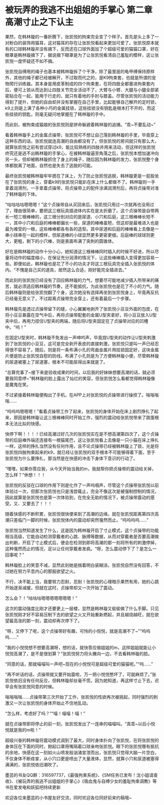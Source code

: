 # 被玩弄的我逃不出姐姐的手掌心 第二章 高潮寸止之下认主

果然，在韩林璇的一番折腾下，张凯悦的拘束完全变了个样子。首先是头上多了一对粉白的装饰用猫耳，这对猫耳的存在让张凯悦看起来更加可爱了。张凯悦原本就有的口球韩林璇并没有摘下，反而还在口球外面加了个超级可爱的猫猫口罩，好在眼罩是韩林璇摘下了，据说摘下眼罩是为了让张凯悦看清自己羞耻的模样，这让张凯悦一度怀疑还不如不摘。

张凯悦自缚用的绳子也基本被韩林璇拆了个干净，除了最里层的龟甲缚保持原样外，其他的绳子都已经被解开，不过取而代之的，是K9拘束套，也就是所谓的宠物爬行训练器。其本身是用皮革制成的四个拘束套，在将四肢全都塞进拘束套内后，便可上锁从而达到让四肢关节完全活动不了，大臂与小臂、大腿与小腿全部紧密贴合在一起，能用于行走的，就只有着地的手肘与膝盖。尽管张凯悦的活动能力得到了提升，但她的自由却并没有掌握在自己手里，比起能够自己解开的定时锁，k9上则是上满了各种小巧的金属挂锁，这些挂锁没有钥匙是根本打不开的，而这些挂锁的钥匙，则毫无疑问地掌握在了韩林璇的手中。

而此刻，被拘束成猫娘的张凯悦则是拼命躲避着韩林璇的追捕。“乖~不要乱动~”

看着韩林璇手上的金属贞操带，张凯悦可不想让自己落到韩林璇的手里，毕竟穿上这种东西的话，张凯悦就连高潮的自由都没有了。但张凯悦的房间就只有那么大，就算张凯悦之前有尝试穿过k9，能比较熟练的四肢并用来活动，但这样的张凯悦终究还是逃不出韩林璇的手掌心，在被韩林璇逼至角落之后，张凯悦本想加速冲向另一头，但却被韩林璇抓住了身上的绳子，随后因为韩林璇的发力，张凯悦整个身体都脱离了地面，自然也是失去了逃脱的可能。

最终张凯悦被韩林璇牢牢摁在了床上，为了防止张凯悦逃脱，韩林璇更是一屁股坐在了张凯悦的身上，穿着k9的张凯悦只能趴在床上什么都做不了。韩林璇则一手拿着润滑剂，一手拿着贞操带，将贞操带上的配件涂满润滑剂后，再将贞操带对准了韩林璇的下体。

“咕咕咕咕嗯嗯嗯！”这个贞操带自从买回来后，张凯悦只用过一次就再也没用过了，理由很简单，要把这三根玩具插进体内实在是太折磨了。这个贞操带是自带两长一短三根棒棒的，这三根分别对应的是尿道、小穴和后庭，这三根棒棒长短不一，其中小穴和后庭的棒棒都偏长一些，尿道的棒棒虽短，但这却是最难进入也是最为难受的一根，这些棒棒都各有各的造型。其中尿道和后庭的棒棒看上去像是一串小球串在一起的模样，但尿道棒的小球显然更多更密更细，后庭棒的球球则更大，更粗，剩下的小穴棒，则是表面布满了突刺的圆锥体。

好在是韩林璇的动作十分小心，她知道这三根棒棒同时插入的时候不好进，所以尽量将动作的幅度缩小，在保证充分润滑的情况下，让这些棒棒插入变得更加容易一些。即便如此，韩林璇也是花了不小的功夫才将这三根玩具完全插入张凯悦的体内。“不愧是自己买的道具，居然这么合适，刚好能完全插进去。”

而此刻的张凯悦已经没有了回应韩林璇的力气，想要尽可能地减少插入所带来的痛苦，就必须适应韩林璇的节奏，还不能抵抗，为此张凯悦也是花了不小的力气。随后韩林璇则是给张凯悦翻了个身，这次她没有选择再坐到张凯悦身上，毕竟再反抗已经毫无意义了，不过距离贞操带完全穿上，还有着最后一个步骤。

韩林璇先是透过贞操带留下的缝，小心翼翼地剥开了张凯悦小豆豆外面的包皮，在将小豆豆暴露在空气中后，再将贞操带配套的金属U型夹拿好，将小豆豆放入U型夹中后，再用力捏住U型夹的两端，随后将U型夹固定在了贞操带对应的凹槽中。“呜！”

在固定U型夹时，韩林璇不免发出一声呻吟声，毕竟捏U型夹的动作让U型夹刺激到了张凯悦的小豆豆，这可是完全剥开表皮的直接刺激，张凯悦只是叫一声已经忍得很不容易了。随后，则是将一条布满小孔的弯曲金属片用挂锁固定好，这块金属片便是防止张凯悦自慰的防线，布满了小孔则是为了方便韩林璇小便，尽管韩林璇的尿道被塞上了尿道塞，根本不可能尿得出来就是了。

“总算完事了~接下来是验收成果的时间，以后我的好妹妹想要高潮的话，就必须要我同意啰~”韩林璇的脸上露出了灿烂的笑容，但张凯悦怎么看都觉得韩林璇像是魔鬼在笑。

不过紧接着韩林璇便掏出了手机，在APP上对张凯悦的贞操带进行操控了。嗡嗡嗡嗡……

“呜呜呜嗯嗯嗯！”看着贞操带工作了起来，张凯悦的身体开始在床上剧烈挣扎了起来，原因是韩林璇让这三根棒棒同时开始工作，强烈的震动给张凯悦带来了跳蛋根本无法比拟的快感。

快停下啊！！！！已经高潮过好几次的张凯悦实在是不想高潮第四次了，这个贞操带的后庭棒外端还连接有一根猫尾巴，这让张凯悦看上去像是一只小猫在床上挣扎一样，这样的挣扎当然没有任何作用，且不论贞操带已经被韩林璇上了锁，光是将张凯悦四肢拘束起来的k9，就已经让张凯悦的双手根本不可能够得着下面，至于张凯悦为什么要挣扎，那当然是在快感的冲击下身体下意识的行动了。

“嘿嘿，如果你答应我，从今天开始当我的m，我就帮你把贞操带的震动给关掉，怎么样？”休想！！！

张凯悦的反驳在口球的作用下则是化作了一声呜咽声，尽管这个贞操带张凯悦以前体验过一次，但那次张凯悦也只是浅尝辄止，完全不像这次是被强制控制的情况，因此就算是张凯悦也是第一次体验到，在完全无助的情况下，被贞操带震动的感受。又、又要去了！！！

随着快感的不断积累，张凯悦很快便来到了高潮的边缘。就在张凯悦距离第四次高潮只差临门一脚的时候，张凯悦体内的震动却突然戛然而止。“呜呜呜呜……”

张凯悦当然知道发生了什么，这是因为韩林璇开启了寸止模式，这个贞操带的功能相当高级，它能自动检测穿戴者的心跳、脉搏等数据，从而对穿戴者是否要高潮做出判断，开启了寸止模式后，便会在检测到即将高潮的那一刻将所有的刺激停掉，这种戛然而止的情况，足以让任何穿戴者发疯。“呀，怎么震动停下了？是怎么一回事呢？”

韩林璇脸上的笑意不减，显然此刻她是揣着明白装糊涂。张凯悦自然没有回答，不过她在努力平息内心的那股欲望之火。

不行，决不能上当，我要努力忍耐，忍耐！张凯悦的心理暗示果然有用，她的心跳开始逐渐减缓，但就在这时，贞操带却又一次开始了震动。

怎么会？！“咕咕咕嗯嗯嗯嗯嗯嗯嗯！”

这次的震动强度比刚才还要更上一层楼，显然是韩林璇又偷偷做了什么手脚。只见张凯悦刚才好不容易压制下去的欲望之火又开始重新燃起，并且越烧越旺，就在欲望最高涨的那一刻，震动却再次停下了。

“呀，又停下了呢，这个贞操带好有趣，可怜的小悦悦，就是高潮不了~”“呜呜呜……”

“我的小悦悦想不想要高潮呀，想的话，就快答应做姐姐的m，这样姐姐就能让小悦悦高潮了，是不是很划算？”张凯悦努力将头撇向一边，不去看韩林璇的脸。

“同意的话，那就喵喵叫一声吧~现在的小悦悦可是超级可爱的猫猫呢。”“呜……”

“再不听话的话，贞操带就又要开始震啦，万一把小悦悦憋坏了，可就麻烦了。”张凯悦依旧没有任何反应，但韩林璇却丝毫不慌，因为她知道，再这样寸止下去，迟早会有张凯悦同意的时候。

嗡嗡嗡嗡……贞操带第三次开始了工作，张凯悦的性欲再次被挑起，同时强烈的刺激又一次让张凯悦的身体开始止不住地乱动。

“怎么样，考虑好了吗？”“喵！喵喵！喵！”

就在贞操带即将停止的前一刻，张凯悦发出了一连串的喵喵叫。“真乖~以后小悦悦就是我的m啦！”

超级兴奋的韩林璇将震动模式调到了最大，同时身体扑向了张凯悦，在将张凯悦的身体压在下面的同时，掀起口罩用嘴隔着口球亲吻张凯悦。眼下的张凯悦哪有抵抗的余地，快感在这一刻如火山喷发般汹涌宣泄而出，张凯悦只觉得大脑一片空白，不仅身体不断痉挛，从小穴口更是喷出了大量液体，显然，就算小穴和尿道被塞得满满的，张凯悦依旧潮吹了。


墨芸的书友QQ群：316597737，《最强拘束系统》、《SM任务已发布！沈小姐请查收》、《被玩弄的我逃不出姐姐的手掌心》《吸血鬼与自缚少女的羞耻拘束调教》等书在爱发电和妖狐吧持续更新

欢迎各位来墨芸的小书屋友好交流，同时欢迎各位同好前来约稿哦~